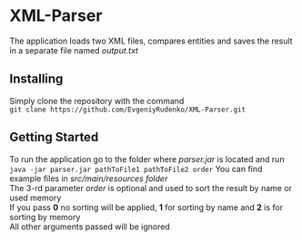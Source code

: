 # XML-Parser
The application loads two XML files, compares entities and saves the result in a separate file named *output.txt*

## Installing
Simply clone the repository with the command  
```git clone https://github.com/EvgeniyRudenko/XML-Parser.git```

## Getting Started
To run the application go to the folder where *parser.jar* is located and run  
```java -jar parser.jar pathToFile1 pathToFile2 order```
You can find example files in *src/main/resources folder*  
The 3-rd parameter *order* is optional and used to sort the result by name or used memory  
If you pass **0** no sorting will be applied, **1** for sorting by name and **2** is for sorting by memory  
All other arguments passed will be ignored
